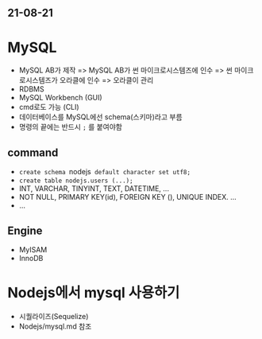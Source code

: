 
## 21-08-21

# MySQL
- MySQL AB가 제작 => MySQL AB가 썬 마이크로시스템즈에 인수 => 썬 마이크로시스템즈가 오라클에 인수 => 오라클이 관리
- RDBMS
- MySQL Workbench (GUI)
- cmd로도 가능 (CLI)
- 데이터베이스를 MySQL에선 schema(스키마)라고 부름
- 명령의 끝에는 반드시 `;` 를 붙여야함

## command
- `create schema `nodejs` default character set utf8;`
- `create table nodejs.users (...);`
- INT, VARCHAR, TINYINT, TEXT, DATETIME, ...
- NOT NULL, PRIMARY KEY(id), FOREIGN KEY (), UNIQUE INDEX. ...
- ...

## Engine
- MyISAM
- InnoDB


# Nodejs에서 mysql 사용하기
- 시퀄라이즈(Sequelize)
- Nodejs/mysql.md 참조